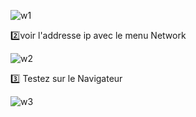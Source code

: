 
![w1](img/ONE.PNG)

:two:voir l'addresse ip avec le menu Network

![w2](img/TWO.PNG)

:three: Testez sur le Navigateur

![w3](img/aks.PNG)

